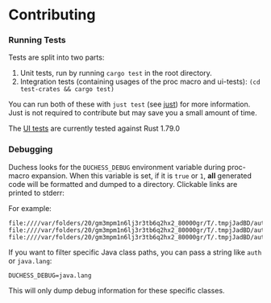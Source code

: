 # Contributing

### Running Tests
Tests are split into two parts:
1. Unit tests, run by running `cargo test` in the root directory.
2. Integration tests (containing usages of the proc macro and ui-tests): `(cd test-crates && cargo test)`

You can run both of these with `just test` (see [just](https://github.com/casey/just)) for more information. Just is not required to contribute but may save you a small amount of time.

The [UI tests](test-crates) are currently tested against Rust 1.79.0

### Debugging
Duchess looks for the `DUCHESS_DEBUG` environment variable during proc-macro expansion. When this variable is set, if it is `true` or `1`, **all** generated code will be formatted and dumped to a directory. Clickable links are printed to stderr:

For example:
```
file:////var/folders/20/gm3mpm1n6lj3r3tb6q2hx2_80000gr/T/.tmpjJadBD/auth_Authenticated.rs
file:////var/folders/20/gm3mpm1n6lj3r3tb6q2hx2_80000gr/T/.tmpjJadBD/auth_AuthorizeRequest.rs
file:////var/folders/20/gm3mpm1n6lj3r3tb6q2hx2_80000gr/T/.tmpjJadBD/auth_HttpAuth.rs
```

If you want to filter specific Java class paths, you can pass a string like `auth` or `java.lang`:
```
DUCHESS_DEBUG=java.lang
```

This will only dump debug information for these specific classes.

